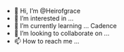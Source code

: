 - 👋 Hi, I’m @Heirofgrace
- 👀 I’m interested in ...
- 🌱 I’m currently learning ... Cadence
- 💞️ I’m looking to collaborate on ...
- 📫 How to reach me ...

<!---
Heirofgrace/Heirofgrace is a ✨ special ✨ repository because its `README.md` (this file) appears on your GitHub profile.
You can click the Preview link to take a look at your changes.
--->
